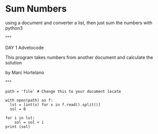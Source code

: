 # Sum Numbers
using a document and converter a list, then just sum the numbers with python3

"""

DAY 1 Advetocode

This program takes numbers from another document and calculate the solution 

by Marc Hortelano

"""

    path = 'file' # Change this to your document locate

    with open(path) as f:
      lst = [int(x) for x in f.read().split()]
      sol = 0
    
    for i in lst:
	    sol = sol + i 
    print (sol)
